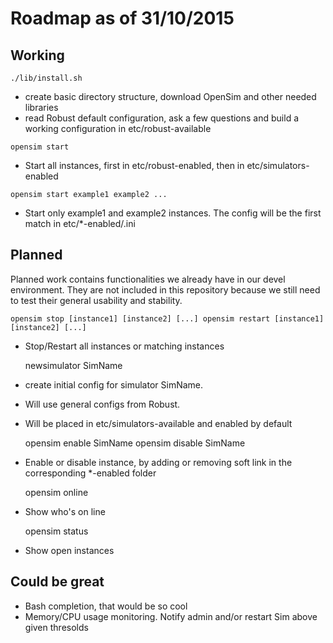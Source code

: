 # Roadmap as of 31/10/2015

## Working

    ./lib/install.sh

- create basic directory structure, download OpenSim and other needed libraries
- read Robust default configuration, ask a few questions and build a working configuration in etc/robust-available

`
opensim start
`

- Start all instances, first in etc/robust-enabled, then in etc/simulators-enabled

`
opensim start example1 example2 ...
`

- Start only example1 and example2 instances.
  The config will be the first match in etc/*-enabled/<name>.ini

Planned
-------

Planned work contains functionalities we already have in our devel
environment. They are not included in this repository because 
we still need to test their general usability and stability.


`
    opensim stop [instance1] [instance2] [...]
    opensim restart [instance1] [instance2] [...]
`

-  Stop/Restart all instances or matching instances


    newsimulator SimName

-  create initial config for simulator SimName.
-  Will use general configs from Robust.
-  Will be placed in etc/simulators-available and enabled by default


    opensim enable SimName
    opensim disable SimName

-  Enable or disable instance, by adding or removing soft link in the 
  corresponding *-enabled folder


    opensim online

- Show who's on line


    opensim status

- Show open instances

Could be great
--------------

- Bash completion, that would be so cool
- Memory/CPU usage monitoring. 
  Notify admin and/or restart Sim above given thresolds
